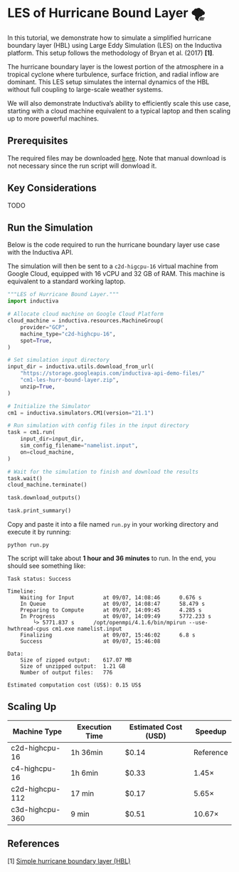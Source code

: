 # LES of Hurricane Bound Layer 🌪

In this tutorial, we demonstrate how to simulate a simplified hurricane boundary
layer (HBL) using Large Eddy Simulation (LES) on the Inductiva platform. This
setup follows the methodology of Bryan et al. (2017) **[1]**.

The hurricane boundary layer is the lowest portion of the atmosphere in a
tropical cyclone where turbulence, surface friction, and radial inflow are
dominant. This LES setup simulates the internal dynamics of the HBL without full
coupling to large-scale weather systems.

We will also demonstrate Inductiva’s ability to efficiently scale this use case,
starting with a cloud machine equivalent to a typical laptop and then scaling up
to more powerful machines.

## Prerequisites

The required files may be downloaded [here](https://storage.googleapis.com/inductiva-api-demo-files/cm1-les-hurr-bound-layer.zip).
Note that manual download is not necessary since the run script will donwload
it.

## Key Considerations

TODO

## Run the Simulation

Below is the code required to run the hurricane boundary layer use case with
the Inductiva API.

The simulation will then be sent to a `c2d-higcpu-16` virtual machine from
Google Cloud, equipped with 16 vCPU and 32 GB of RAM. This machine is
equivalent to a standard working laptop.

```python
"""LES of Hurricane Bound Layer."""
import inductiva

# Allocate cloud machine on Google Cloud Platform
cloud_machine = inductiva.resources.MachineGroup(
    provider="GCP",
    machine_type="c2d-highcpu-16",
    spot=True,
)

# Set simulation input directory
input_dir = inductiva.utils.download_from_url(
    "https://storage.googleapis.com/inductiva-api-demo-files/"
    "cm1-les-hurr-bound-layer.zip",
    unzip=True,
)

# Initialize the Simulator
cm1 = inductiva.simulators.CM1(version="21.1")

# Run simulation with config files in the input directory
task = cm1.run(
    input_dir=input_dir,
    sim_config_filename="namelist.input",
    on=cloud_machine,
)

# Wait for the simulation to finish and download the results
task.wait()
cloud_machine.terminate()

task.download_outputs()

task.print_summary()
```

Copy and paste it into a file named `run.py` in your working directory and
execute it by running:

````
python run.py
````

The script will take about **1 hour and 36 minutes** to run. In the end, you
should see something like:

```
Task status: Success

Timeline:
	Waiting for Input         at 09/07, 14:08:46      0.676 s
	In Queue                  at 09/07, 14:08:47      58.479 s
	Preparing to Compute      at 09/07, 14:09:45      4.285 s
	In Progress               at 09/07, 14:09:49      5772.233 s
		└> 5771.837 s      /opt/openmpi/4.1.6/bin/mpirun --use-hwthread-cpus cm1.exe namelist.input
	Finalizing                at 09/07, 15:46:02      6.8 s
	Success                   at 09/07, 15:46:08      

Data:
	Size of zipped output:    617.07 MB
	Size of unzipped output:  1.21 GB
	Number of output files:   776

Estimated computation cost (US$): 0.15 US$
```

## Scaling Up

| Machine Type     | Execution Time | Estimated Cost (USD) | Speedup   |
|------------------|----------------|----------------------|-----------|
| c2d-highcpu-16   | 1h 36min       | $0.14                | Reference |
| c4-highcpu-16    | 1h 6min        | $0.33                | 1.45×     |
| c2d-highcpu-112  | 17 min         | $0.17                | 5.65×     |
| c3d-highcpu-360  | 9 min          | $0.51                | 10.67×    |

## References

[1] [Simple hurricane boundary layer (HBL)](https://github.com/george-bryan/CM1/tree/333342b50c85577450868280c2d1cbeff90e2f89/run/config_files/les_HurrBoundLayer)
